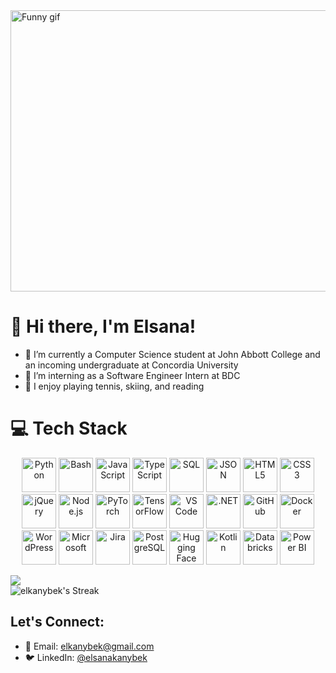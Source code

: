 <img src="https://media3.giphy.com/media/v1.Y2lkPTc5MGI3NjExbWUxc29odjByaDk2MDd5MGhqZXo2NXpqcnc4cnl5ZG1zY3AyY3RzZiZlcD12MV9pbnRlcm5hbF9naWZfYnlfaWQmY3Q9Zw/L1R1tvI9svkIWwpVYr/giphy.gif" alt="Funny gif" width="900" height="450"/>

# 🌷 Hi there, I'm Elsana! 

- 🔭 I’m currently a Computer Science student at John Abbott College and an incoming undergraduate at Concordia University  
- 🌱 I’m interning as a Software Engineer Intern at BDC  
- 💬 I enjoy playing tennis, skiing, and reading



# 💻 Tech Stack

<p align="center">
  <img src="https://www.vectorlogo.zone/logos/python/python-icon.svg" alt="Python" width="55" height="55"/>
  <img src="https://www.vectorlogo.zone/logos/gnu_bash/gnu_bash-icon.svg" alt="Bash" width="55" height="55"/>
  <img src="https://www.vectorlogo.zone/logos/javascript/javascript-icon.svg" alt="JavaScript" width="55" height="55"/>
  <img src="https://www.vectorlogo.zone/logos/typescriptlang/typescriptlang-icon.svg" alt="TypeScript" width="55" height="55"/>
  <img src="https://www.vectorlogo.zone/logos/sqlite/sqlite-icon.svg" alt="SQL" width="55" height="55"/>
  <img src="https://www.vectorlogo.zone/logos/json/json-icon.svg" alt="JSON" width="55" height="55"/>
  <img src="https://www.vectorlogo.zone/logos/w3_html5/w3_html5-icon.svg" alt="HTML5" width="55" height="55"/>
  <img src="https://www.vectorlogo.zone/logos/w3_css/w3_css-icon.svg" alt="CSS3" width="55" height="55"/>
  <img src="https://www.vectorlogo.zone/logos/jquery/jquery-icon.svg" alt="jQuery" width="55" height="55"/>
  <img src="https://www.vectorlogo.zone/logos/nodejs/nodejs-icon.svg" alt="Node.js" width="55" height="55"/>
  <img src="https://www.vectorlogo.zone/logos/pytorch/pytorch-icon.svg" alt="PyTorch" width="55" height="55"/>
  <img src="https://www.vectorlogo.zone/logos/tensorflow/tensorflow-icon.svg" alt="TensorFlow" width="55" height="55"/>
  <img src="https://www.vectorlogo.zone/logos/visualstudio_code/visualstudio_code-icon.svg" alt="VS Code" width="55" height="55"/>
  <img src="https://www.vectorlogo.zone/logos/dotnet/dotnet-icon.svg" alt=".NET" width="55" height="55"/>
  <img src="https://www.vectorlogo.zone/logos/github/github-icon.svg" alt="GitHub" width="55" height="55"/>
  <img src="https://www.vectorlogo.zone/logos/docker/docker-icon.svg" alt="Docker" width="55" height="55"/>
  <img src="https://www.vectorlogo.zone/logos/wordpress/wordpress-icon.svg" alt="WordPress" width="55" height="55"/>
  <img src="https://www.vectorlogo.zone/logos/microsoft/microsoft-icon.svg" alt="Microsoft" width="55" height="55"/>
  <img src="https://www.vectorlogo.zone/logos/atlassian_jira/atlassian_jira-icon.svg" alt="Jira" width="55" height="55"/>
  <img src="https://www.vectorlogo.zone/logos/postgresql/postgresql-icon.svg" alt="PostgreSQL" width="55" height="55"/>
  <img src="https://huggingface.co/front/assets/huggingface_logo.svg" alt="Hugging Face" width="55" height="55"/>
  <img src="https://www.vectorlogo.zone/logos/kotlinlang/kotlinlang-icon.svg" alt="Kotlin" width="55" height="55"/>
  <img src="https://www.vectorlogo.zone/logos/databricks/databricks-icon.svg" alt="Databricks" width="55" height="55"/>
  <img src="https://www.vectorlogo.zone/logos/microsoft_powerbi/microsoft_powerbi-icon.svg" alt="Power BI" width="55" height="55"/>

</p>


<!-- GitHub stats from https://github.com/anuraghazra/github-readme-stats -->
![](https://github-readme-stats.vercel.app/api/top-langs/?username=elkanybek&theme=tokyonight&hide_border=true&include_all_commits=true&count_private=true&layout=compact)
</br>
![elkanybek's Streak](https://github-readme-streak-stats.herokuapp.com/?user=elkanybek&theme=tokyonight&hide_border=true&include_all_commits=true&count_private=true&layout=compact)

## Let's Connect:
- 📧 Email: [elkanybek@gmail.com](mailto:elkanybek@gmail.com)
- 🐦 LinkedIn: [@elsanakanybek](https://www.linkedin.com/in/elsanakanybek/)
